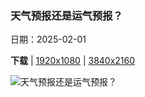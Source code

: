 ### 天气预报还是运气预报？

日期：2025-02-01

**下载**  |  [1920x1080](https://cn.bing.com/th?id=OHR.AustriaMarmot_ZH-CN2303743586_1920x1080.jpg)  |  [3840x2160](https://cn.bing.com/th?id=OHR.AustriaMarmot_ZH-CN2303743586_UHD.jpg)

![天气预报还是运气预报？](https://cn.bing.com/th?id=OHR.AustriaMarmot_ZH-CN2303743586_1920x1080.jpg "年幼的高山土拨鼠 (© Jonas Fichtner-Pflaum/Getty Images)")

